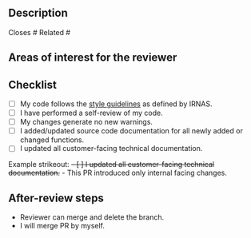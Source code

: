 ## Description

<!--- A summary of the changes that this PR introduces. Provide a relevant motivation and context about this PR or link an issue that provides it. -->

Closes #
Related #

## Areas of interest for the reviewer

<!--- Which parts of the code should the code reviewer check?  -->

## Checklist

<!--- Check items that you fulfilled, strikeout the ones that do not apply and write why  -->
- [ ] My code follows the [style guidelines] as defined by IRNAS.
- [ ] I have performed a self-review of my code.
- [ ] My changes generate no new warnings.
- [ ] I added/updated source code documentation for all newly added or changed functions.
- [ ] I updated all customer-facing technical documentation.

Example strikeout:
~~- [ ] I updated all customer-facing technical documentation.~~ - This PR introduced only internal facing changes.

## After-review steps

<!--- Optional section, delete section or select one option -->
* Reviewer can merge and delete the branch.
* I will merge PR by myself.

[style guidelines]: https://github.com/IRNAS/irnas-guidelines-docs/blob/dev/docs/developer_guidelines.md
